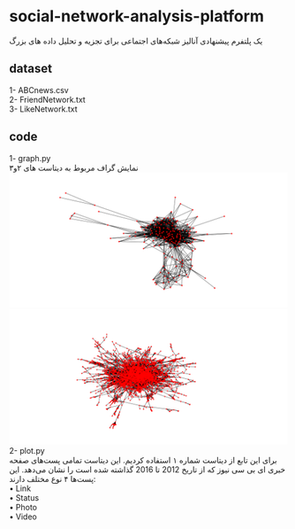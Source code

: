 # social-network-analysis-platform
یک پلتفرم پیشنهادی آنالیز شبکه‌های اجتماعی برای تجزیه و تحلیل داده های بزرگ
## dataset
1- ABCnews.csv <br />
2- FriendNetwork.txt <br />
3- LikeNetwork.txt
## code
1- graph.py
<br />
نمایش گراف مربوط به دیتاست های ۲و۳
![](https://raw.githubusercontent.com/rahmatjafari/social-network-analysis-platform/master/output/friends.png)
![](https://raw.githubusercontent.com/rahmatjafari/social-network-analysis-platform/master/output/mutual%20likes.png)
2- plot.py <br />
برای این تابع از دیتاست شماره ۱ استفاده کردیم. این دیتاست تمامی پست‌های صفحه خبری ای بی سی نیوز که از تاریخ 2012 تا 2016 گذاشته شده است را نشان می‌دهد. این پست‌ها ۴ نوع مختلف دارند:
<br />
•	Link <br />
•	Status <br />
•	Photo <br />
•	Video

